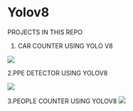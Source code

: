 # Yolov8

PROJECTS IN THIS REPO



1. CAR COUNTER USING YOLO V8

![](https://github.com/avinash1924/Yolov8/blob/main/Videos/car%20counter.gif)



2.PPE DETECTOR USING YOLOV8

![](https://github.com/avinash1924/Yolov8/blob/main/Videos/ppedetector.gif)



3.PEOPLE COUNTER USING YOLOV8
![](https://github.com/avinash1924/Yolov8/blob/main/Videos/people%20counter.gif)
